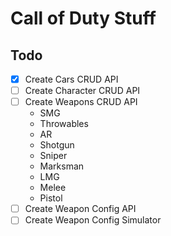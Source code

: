 # Call of Duty Stuff

## Todo

- [x] Create Cars CRUD API
- [ ] Create Character CRUD API
- [ ] Create Weapons CRUD API
    - SMG
    - Throwables
    - AR
    - Shotgun
    - Sniper
    - Marksman
    - LMG
    - Melee
    - Pistol
- [ ] Create Weapon Config API
- [ ] Create Weapon Config Simulator